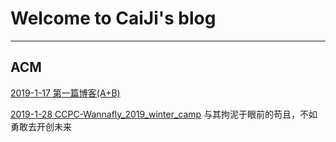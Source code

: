 # Welcome to CaiJi's blog

------------------------
## ACM
[2019-1-17 第一篇博客(A+B)](./Blog/ACM/someproblem/2019-1-17.md)

[2019-1-28 CCPC-Wannafly_2019_winter_camp](./Blog/ACM/ccpc-wannafly/2019_winter_camp/camp.md)
与其拘泥于眼前的苟且，不如勇敢去开创未来

